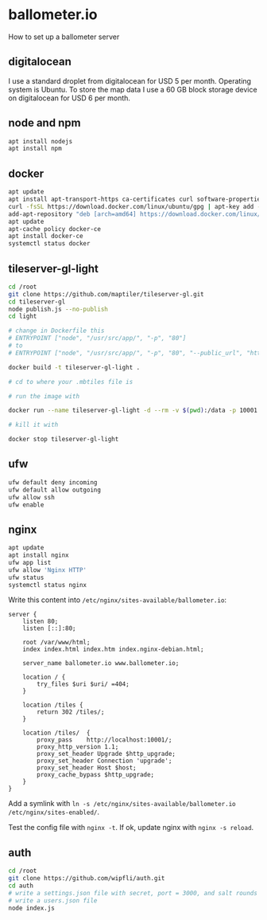 # ballometer.io
How to set up a ballometer server

## digitalocean

I use a standard droplet from digitalocean for USD 5 per month. Operating system is Ubuntu. To store the map data I use a 60 GB block storage device on digitalocean for USD 6 per month.

## node and npm

```bash
apt install nodejs
apt install npm
```

## docker

```bash
apt update
apt install apt-transport-https ca-certificates curl software-properties-common
curl -fsSL https://download.docker.com/linux/ubuntu/gpg | apt-key add -
add-apt-repository "deb [arch=amd64] https://download.docker.com/linux/ubuntu focal stable"
apt update
apt-cache policy docker-ce
apt install docker-ce
systemctl status docker
```

## tileserver-gl-light

```bash
cd /root
git clone https://github.com/maptiler/tileserver-gl.git
cd tileserver-gl
node publish.js --no-publish
cd light

# change in Dockerfile this
# ENTRYPOINT ["node", "/usr/src/app/", "-p", "80"]
# to 
# ENTRYPOINT ["node", "/usr/src/app/", "-p", "80", "--public_url", "https://ballometer.io/tiles/"]

docker build -t tileserver-gl-light .

# cd to where your .mbtiles file is

# run the image with

docker run --name tileserver-gl-light -d --rm -v $(pwd):/data -p 10001:80 tileserver-gl-light

# kill it with

docker stop tileserver-gl-light
```

## ufw

```bash
ufw default deny incoming
ufw default allow outgoing
ufw allow ssh
ufw enable
```

## nginx

```bash
apt update
apt install nginx
ufw app list
ufw allow 'Nginx HTTP'
ufw status
systemctl status nginx
```

Write this content into ```/etc/nginx/sites-available/ballometer.io```:

```
server {
    listen 80;
    listen [::]:80;

    root /var/www/html;
    index index.html index.htm index.nginx-debian.html;

    server_name ballometer.io www.ballometer.io;

    location / {
        try_files $uri $uri/ =404;
    }
    
    location /tiles {
        return 302 /tiles/;
    }

    location /tiles/  {
        proxy_pass    http://localhost:10001/;
        proxy_http_version 1.1;
        proxy_set_header Upgrade $http_upgrade;
        proxy_set_header Connection 'upgrade';
        proxy_set_header Host $host;
        proxy_cache_bypass $http_upgrade;
    }
}
```

Add a symlink with ```ln -s /etc/nginx/sites-available/ballometer.io /etc/nginx/sites-enabled/```. 

Test the config file with ```nginx -t```. If ok, update nginx with ```nginx -s reload```.

## auth

```bash
cd /root
git clone https://github.com/wipfli/auth.git
cd auth
# write a settings.json file with secret, port = 3000, and salt rounds = 10
# write a users.json file
node index.js
```
